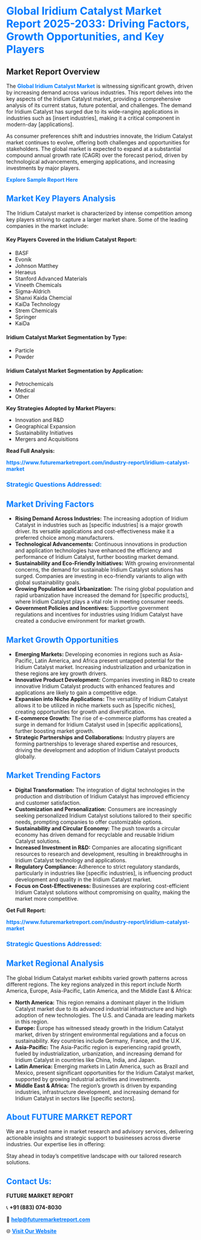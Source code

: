 <h1 style="color: #007BFF;">Global Iridium Catalyst Market Report 2025-2033: Driving Factors, Growth Opportunities, and Key Players</h1>

<section id="overview">
<h2>Market Report Overview</h2>
<p>The <a href="https://www.futuremarketreport.com/industry-report/iridium-catalyst-market" style="color: #007BFF; text-decoration: none;"><strong>Global Iridium Catalyst Market</strong></a> is witnessing significant growth, driven by increasing demand across various industries. This report delves into the key aspects of the Iridium Catalyst market, providing a comprehensive analysis of its current status, future potential, and challenges. The demand for Iridium Catalyst has surged due to its wide-ranging applications in industries such as [insert industries], making it a critical component in modern-day [applications].</p>
<p>As consumer preferences shift and industries innovate, the Iridium Catalyst market continues to evolve, offering both challenges and opportunities for stakeholders. The global market is expected to expand at a substantial compound annual growth rate (CAGR) over the forecast period, driven by technological advancements, emerging applications, and increasing investments by major players.</p>
</section>

<section id="overview">
<p><a href="https://www.futuremarketreport.com/request-sample/reportId=86964" style="color: #007BFF; text-decoration: none;"><strong>Explore Sample Report Here</strong></a></p>
</section>

<section id="key-players">
<h2 style="color: #007BFF;">Market Key Players Analysis</h2>
<p>The Iridium Catalyst market is characterized by intense competition among key players striving to capture a larger market share. Some of the leading companies in the market include:</p>
<h4>Key Players Covered in the Iridium Catalyst Report:</h4>
<ul><li>BASF</li><li>Evonik</li><li>Johnson Matthey</li><li>Heraeus</li><li>Stanford Advanced Materials</li><li>Vineeth Chemicals</li><li>Sigma-Aldrich</li><li>Shanxi Kaida Chemcial</li><li>KaiDa Technology</li><li>Strem Chemicals</li><li>Springer</li><li>KaiDa</li></ul>
<h4>Iridium Catalyst Market Segmentation by Type:</h4>
<ul><li>Particle</li><li>Powder</li></ul>

<h4>Iridium Catalyst Market Segmentation by Application:</h4>
<ul><li>Petrochemicals</li><li>Medical</li><li>Other</li></ul>
<p><strong>Key Strategies Adopted by Market Players:</strong></p>
<ul>
<li>Innovation and R&D</li>
<li>Geographical Expansion</li>
<li>Sustainability Initiatives</li>
<li>Mergers and Acquisitions</li>
</ul>
</section>

<section>
<p><strong>Read Full Analysis: </strong></p><a href="https://www.futuremarketreport.com/industry-report/iridium-catalyst-market" style="color: #007BFF; text-decoration: none;"><strong>https://www.futuremarketreport.com/industry-report/iridium-catalyst-market</strong></a>
<h3 style="color: #007BFF;">Strategic Questions Addressed:</h3>
</section>

<section id="driving-factors">
<h2 style="color: #007BFF;">Market Driving Factors</h2>
<ul>
<li><strong>Rising Demand Across Industries:</strong> The increasing adoption of Iridium Catalyst in industries such as [specific industries] is a major growth driver. Its versatile applications and cost-effectiveness make it a preferred choice among manufacturers.</li>
<li><strong>Technological Advancements:</strong> Continuous innovations in production and application technologies have enhanced the efficiency and performance of Iridium Catalyst, further boosting market demand.</li>
<li><strong>Sustainability and Eco-Friendly Initiatives:</strong> With growing environmental concerns, the demand for sustainable Iridium Catalyst solutions has surged. Companies are investing in eco-friendly variants to align with global sustainability goals.</li>
<li><strong>Growing Population and Urbanization:</strong> The rising global population and rapid urbanization have increased the demand for [specific products], where Iridium Catalyst plays a vital role in meeting consumer needs.</li>
<li><strong>Government Policies and Incentives:</strong> Supportive government regulations and incentives for industries using Iridium Catalyst have created a conducive environment for market growth.</li>
</ul>
</section>

<section id="growth-opportunities">
<h2 style="color: #007BFF;">Market Growth Opportunities</h2>
<ul>
<li><strong>Emerging Markets:</strong> Developing economies in regions such as Asia-Pacific, Latin America, and Africa present untapped potential for the Iridium Catalyst market. Increasing industrialization and urbanization in these regions are key growth drivers.</li>
<li><strong>Innovative Product Development:</strong> Companies investing in R&D to create innovative Iridium Catalyst products with enhanced features and applications are likely to gain a competitive edge.</li>
<li><strong>Expansion into Niche Applications:</strong> The versatility of Iridium Catalyst allows it to be utilized in niche markets such as [specific niches], creating opportunities for growth and diversification.</li>
<li><strong>E-commerce Growth:</strong> The rise of e-commerce platforms has created a surge in demand for Iridium Catalyst used in [specific applications], further boosting market growth.</li>
<li><strong>Strategic Partnerships and Collaborations:</strong> Industry players are forming partnerships to leverage shared expertise and resources, driving the development and adoption of Iridium Catalyst products globally.</li>
</ul>
</section>

<section id="trending-factors">
<h2 style="color: #007BFF;">Market Trending Factors</h2>
<ul>
<li><strong>Digital Transformation:</strong> The integration of digital technologies in the production and distribution of Iridium Catalyst has improved efficiency and customer satisfaction.</li>
<li><strong>Customization and Personalization:</strong> Consumers are increasingly seeking personalized Iridium Catalyst solutions tailored to their specific needs, prompting companies to offer customizable options.</li>
<li><strong>Sustainability and Circular Economy:</strong> The push towards a circular economy has driven demand for recyclable and reusable Iridium Catalyst solutions.</li>
<li><strong>Increased Investment in R&D:</strong> Companies are allocating significant resources to research and development, resulting in breakthroughs in Iridium Catalyst technology and applications.</li>
<li><strong>Regulatory Compliance:</strong> Adherence to strict regulatory standards, particularly in industries like [specific industries], is influencing product development and quality in the Iridium Catalyst market.</li>
<li><strong>Focus on Cost-Effectiveness:</strong> Businesses are exploring cost-efficient Iridium Catalyst solutions without compromising on quality, making the market more competitive.</li>
</ul>
</section>

<section>
<p><strong>Get Full Report: </strong></p><a href="https://www.futuremarketreport.com/industry-report/iridium-catalyst-market" style="color: #007BFF; text-decoration: none;"><strong>https://www.futuremarketreport.com/industry-report/iridium-catalyst-market</strong></a>
<h3 style="color: #007BFF;">Strategic Questions Addressed:</h3>
</section>


<section id="regional-analysis">
<h2 style="color: #007BFF;">Market Regional Analysis</h2>
<p>The global Iridium Catalyst market exhibits varied growth patterns across different regions. The key regions analyzed in this report include North America, Europe, Asia-Pacific, Latin America, and the Middle East & Africa:</p>
<ul>
<li><strong>North America:</strong> This region remains a dominant player in the Iridium Catalyst market due to its advanced industrial infrastructure and high adoption of new technologies. The U.S. and Canada are leading markets in this region.</li>
<li><strong>Europe:</strong> Europe has witnessed steady growth in the Iridium Catalyst market, driven by stringent environmental regulations and a focus on sustainability. Key countries include Germany, France, and the U.K.</li>
<li><strong>Asia-Pacific:</strong> The Asia-Pacific region is experiencing rapid growth, fueled by industrialization, urbanization, and increasing demand for Iridium Catalyst in countries like China, India, and Japan.</li>
<li><strong>Latin America:</strong> Emerging markets in Latin America, such as Brazil and Mexico, present significant opportunities for the Iridium Catalyst market, supported by growing industrial activities and investments.</li>
<li><strong>Middle East & Africa:</strong> The region’s growth is driven by expanding industries, infrastructure development, and increasing demand for Iridium Catalyst in sectors like [specific sectors].</li>
</ul>
</section>

<footer>
<h2 style="color: #007BFF;">About FUTURE MARKET REPORT</h2>
<p>We are a trusted name in market research and advisory services, delivering actionable insights and strategic support to businesses across diverse industries. Our expertise lies in offering:</p>

<p>Stay ahead in today’s competitive landscape with our tailored research solutions.</p>

<h2 style="color: #007BFF;">Contact Us:</h2>
<p><strong>FUTURE MARKET REPORT</strong></p>
<p>📞 <strong>+91 (883) 074-8030</strong></p>
<p>📧 <strong><a href="mailto:help@futuremarketreport.com" style="color: #007BFF;">help@futuremarketreport.com</a></strong></p>
<p>🌐 <strong><a href="https://www.futuremarketreport.com/" style="color: #007BFF;">Visit Our Website</a></strong></p>
</footer>